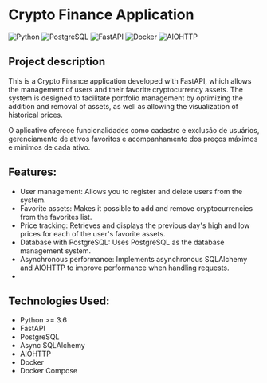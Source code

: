 # **Crypto Finance Application**
![Python](https://img.shields.io/badge/Python-3.11-blue.svg)
![PostgreSQL](https://img.shields.io/badge/PostgreSQL-13-blue.svg)
![FastAPI](https://img.shields.io/badge/FastAPI-0.85.1-green.svg)
![Docker](https://img.shields.io/badge/Docker-20.10-blue.svg)
![AIOHTTP](https://img.shields.io/badge/AIOHTTP-3.8.1-yellow.svg)


## **Project description**
This is a Crypto Finance application developed with FastAPI, which allows the management of users and their favorite cryptocurrency assets. The system is designed to facilitate portfolio management by optimizing the addition and removal of assets, as well as allowing the visualization of historical prices.

O aplicativo oferece funcionalidades como cadastro e exclusão de usuários, gerenciamento de ativos favoritos e acompanhamento dos preços máximos e mínimos de cada ativo.

## **Features:**

- User management: Allows you to register and delete users from the system.
- Favorite assets: Makes it possible to add and remove cryptocurrencies from the favorites list.
- Price tracking: Retrieves and displays the previous day's high and low prices for each of the user's favorite assets.
- Database with PostgreSQL: Uses PostgreSQL as the database management system.
- Asynchronous performance: Implements asynchronous SQLAlchemy and AIOHTTP to improve performance when handling requests.
- 
## **Technologies Used:**
- Python >= 3.6
- FastAPI
- PostgreSQL
- Async SQLAlchemy
- AIOHTTP
- Docker
- Docker Compose

